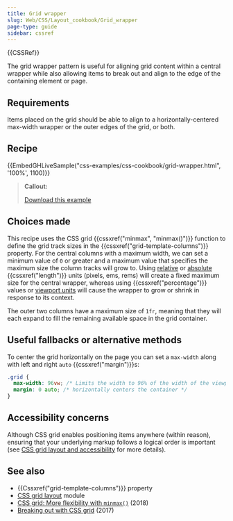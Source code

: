```yaml
---
title: Grid wrapper
slug: Web/CSS/Layout_cookbook/Grid_wrapper
page-type: guide
sidebar: cssref
---
```


{{CSSRef}}

The grid wrapper pattern is useful for aligning grid content within a central wrapper while also allowing items to break out and align to the edge of the containing element or page.

## Requirements

Items placed on the grid should be able to align to a horizontally-centered max-width wrapper or the outer edges of the grid, or both.

## Recipe

{{EmbedGHLiveSample("css-examples/css-cookbook/grid-wrapper.html", '100%', 1100)}}

> **Callout:**
>
> [Download this example](https://github.com/mdn/css-examples/blob/main/css-cookbook/grid-wrapper--download.html)

## Choices made

This recipe uses the CSS grid {{cssxref("minmax", "minmax()")}} function to define the grid track sizes in the {{cssxref("grid-template-columns")}} property. For the central columns with a maximum width, we can set a minimum value of `0` or greater and a maximum value that specifies the maximum size the column tracks will grow to. Using [relative](/en-US/docs/Web/CSS/length#relative_length_units_based_on_font) or [absolute](/en-US/docs/Web/CSS/length#absolute_length_units) {{cssxref("length")}} units (pixels, ems, rems) will create a fixed maximum size for the central wrapper, whereas using {{cssxref("percentage")}} values or [viewport units](/en-US/docs/Web/CSS/length#relative_length_units_based_on_viewport) will cause the wrapper to grow or shrink in response to its context.

The outer two columns have a maximum size of `1fr`, meaning that they will each expand to fill the remaining available space in the grid container.

## Useful fallbacks or alternative methods

To center the grid horizontally on the page you can set a `max-width` along with left and right `auto` {{cssxref("margin")}}s:

```css
.grid {
  max-width: 96vw; /* Limits the width to 96% of the width of the viewport */
  margin: 0 auto; /* horizontally centers the container */
}
```

## Accessibility concerns

Although CSS grid enables positioning items anywhere (within reason), ensuring that your underlying markup follows a logical order is important (see [CSS grid layout and accessibility](/en-US/docs/Web/CSS/CSS_grid_layout/Grid_layout_and_accessibility) for more details).

## See also

- {{Cssxref("grid-template-columns")}} property
- [CSS grid layout](/en-US/docs/Web/CSS/CSS_grid_layout) module
- [CSS grid: More flexibility with `minmax()`](https://css-irl.info/more-flexibility-with-minmax/) (2018)
- [Breaking out with CSS grid](https://rachelandrew.co.uk/archives/2017/06/01/breaking-out-with-css-grid-explained/) (2017)
